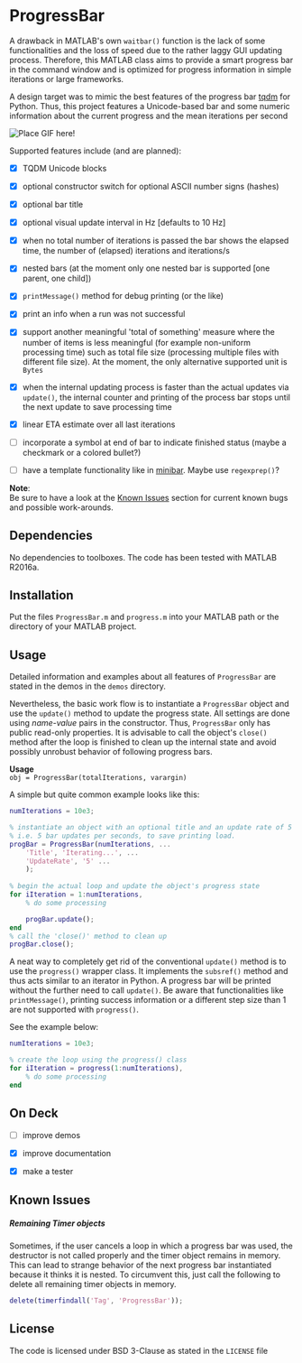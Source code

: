 ProgressBar
=======================

A drawback in MATLAB's own `waitbar()` function is the lack of some functionalities and the loss of speed due to the rather laggy GUI updating process.
Therefore, this MATLAB class aims to provide a smart progress bar in the command window and is optimized for progress information in simple iterations or large frameworks.

A design target was to mimic the best features of the progress bar [tqdm](https://github.com/tqdm/tqdm) for Python. Thus, this project features a Unicode-based bar and some numeric information about the current progress and the mean iterations per second

![Place GIF here!]()

Supported features include (and are planned):
- [x] TQDM Unicode blocks
- [x] optional constructor switch for optional ASCII number signs (hashes)
- [x] optional bar title
- [x] optional visual update interval in Hz [defaults to 10 Hz]
- [x] when no total number of iterations is passed the bar shows the elapsed time, the number of (elapsed) iterations and iterations/s
- [x] nested bars (at the moment only one nested bar is supported [one parent, one child])
- [x] `printMessage()` method for debug printing (or the like)
- [x] print an info when a run was not successful
- [x] support another meaningful 'total of something' measure where the number of items is less meaningful (for example non-uniform processing time) such as total file size (processing multiple files with different file size). At the moment, the only alternative supported unit is `Bytes`
- [x] when the internal updating process is faster than the actual updates via `update()`, the internal counter and printing of the process bar stops until the next update to save processing time
- [x] linear ETA estimate over all last iterations
- [ ] incorporate a symbol at end of bar to indicate finished status (maybe a checkmark or a colored bullet?)
- [ ] have a template functionality like in [minibar](https://github.com/canassa/minibar). Maybe use `regexprep()`?


**Note**:  
Be sure to have a look at the [Known Issues](#known-issues) section for current known bugs and possible work-arounds.

Dependencies
-------------------------

No dependencies to toolboxes. The code has been tested with MATLAB R2016a.


Installation
-------------------------

Put the files `ProgressBar.m` and `progress.m` into your MATLAB path or the directory of your MATLAB project.


Usage
-------------------------

Detailed information and examples about all features of `ProgressBar` are stated in the demos in the `demos` directory.

Nevertheless, the basic work flow is to instantiate a `ProgressBar` object and use the `update()` method to update the progress state. All settings are done using *name-value* pairs in the constructor. Thus, `ProgressBar` only has public read-only properties. It is advisable to call the object's `close()` method after the loop is finished to clean up the internal state and avoid possibly unrobust behavior of following progress bars.

**Usage**  
`obj = ProgressBar(totalIterations, varargin)`

A simple but quite common example looks like this:
```matlab
numIterations = 10e3;

% instantiate an object with an optional title and an update rate of 5 Hz,
% i.e. 5 bar updates per seconds, to save printing load.
progBar = ProgressBar(numIterations, ...
    'Title', 'Iterating...', ...
    'UpdateRate', '5' ...
    );
    
% begin the actual loop and update the object's progress state
for iIteration = 1:numIterations,
    % do some processing

    progBar.update();
end
% call the 'close()' method to clean up
progBar.close();
```

A neat way to completely get rid of the conventional `update()` method is to use the `progress()` wrapper class. It implements the `subsref()` method and thus acts similar to an iterator in Python. A progress bar will be printed without the further need to call `update()`. Be aware that functionalities like `printMessage()`, printing success information or a different step size than 1 are not supported with `progress()`.

See the example below:
```matlab
numIterations = 10e3;

% create the loop using the progress() class
for iIteration = progress(1:numIterations),
    % do some processing
end
```


On Deck
-------------------------

- [ ] improve demos
- [x] improve documentation
- [x] make a tester


Known Issues
-------------------------------

##### Remaining Timer objects

Sometimes, if the user cancels a loop in which a progress bar was used, the destructor is not called properly and the timer object remains in memory. This can lead to strange behavior of the next progress bar instantiated because it thinks it is nested. To circumvent this, just call the following to delete all remaining timer objects in memory.

```matlab
delete(timerfindall('Tag', 'ProgressBar'));
```


License
----------------------

The code is licensed under BSD 3-Clause as stated in the `LICENSE` file
